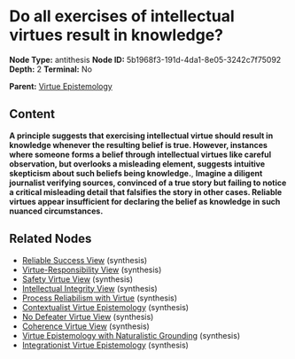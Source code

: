# Do all exercises of intellectual virtues result in knowledge?

**Node Type:** antithesis
**Node ID:** 5b1968f3-191d-4da1-8e05-3242c7f75092
**Depth:** 2
**Terminal:** No

**Parent:** [Virtue Epistemology](virtue-epistemology.md)

## Content

**A principle suggests that exercising intellectual virtue should result in knowledge whenever the resulting belief is true. However, instances where someone forms a belief through intellectual virtues like careful observation, but overlooks a misleading element, suggests intuitive skepticism about such beliefs being knowledge.**, **Imagine a diligent journalist verifying sources, convinced of a true story but failing to notice a critical misleading detail that falsifies the story in other cases. Reliable virtues appear insufficient for declaring the belief as knowledge in such nuanced circumstances.**

## Related Nodes

- [Reliable Success View](reliable-success-view.md) (synthesis)
- [Virtue-Responsibility View](virtue-responsibility-view.md) (synthesis)
- [Safety Virtue View](safety-virtue-view.md) (synthesis)
- [Intellectual Integrity View](intellectual-integrity-view.md) (synthesis)
- [Process Reliabilism with Virtue](process-reliabilism-with-virtue.md) (synthesis)
- [Contextualist Virtue Epistemology](contextualist-virtue-epistemology.md) (synthesis)
- [No Defeater Virtue View](no-defeater-virtue-view.md) (synthesis)
- [Coherence Virtue View](coherence-virtue-view.md) (synthesis)
- [Virtue Epistemology with Naturalistic Grounding](virtue-epistemology-with-naturalistic-grounding.md) (synthesis)
- [Integrationist Virtue Epistemology](integrationist-virtue-epistemology.md) (synthesis)
